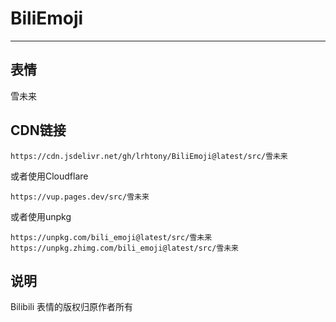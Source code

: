 # BiliEmoji
---
## 表情
雪未来
## CDN链接
```
https://cdn.jsdelivr.net/gh/lrhtony/BiliEmoji@latest/src/雪未来
```
或者使用Cloudflare
```
https://vup.pages.dev/src/雪未来
```
或者使用unpkg
```
https://unpkg.com/bili_emoji@latest/src/雪未来
https://unpkg.zhimg.com/bili_emoji@latest/src/雪未来
```
## 说明
Bilibili 表情的版权归原作者所有

